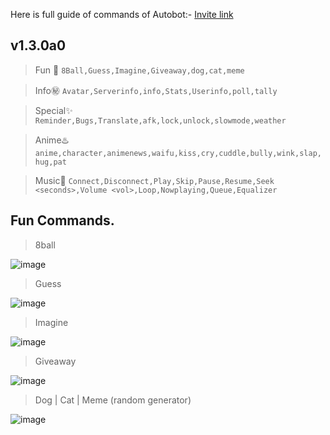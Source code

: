
Here is full guide of commands of Autobot:- [Invite link](https://discord.com/api/oauth2/authorize?client_id=858965828716331019&permissions=8&scope=bot%20applications.commands)

## v1.3.0a0

> Fun 🎁
`8Ball,Guess,Imagine,Giveaway,dog,cat,meme`

> Info㊙️
`Avatar,Serverinfo,info,Stats,Userinfo,poll,tally`

> Special✨
`Reminder,Bugs,Translate,afk,lock,unlock,slowmode,weather`

> Anime♨️
`anime,character,animenews,waifu,kiss,cry,cuddle,bully,wink,slap,hug,pat`

> Music🎵
`Connect,Disconnect,Play,Skip,Pause,Resume,Seek <seconds>,Volume <vol>,Loop,Nowplaying,Queue,Equalizer`

## Fun Commands.

> 8ball

![image](https://user-images.githubusercontent.com/72195951/154649486-020ea3fd-a8eb-4f5f-abd7-6b819869ee97.png)

> Guess

![image](https://user-images.githubusercontent.com/72195951/154649581-3cd0fea4-e918-4fbc-ab22-b0751ab14dd7.png)

> Imagine

![image](https://user-images.githubusercontent.com/72195951/154649657-cdacde4d-1469-4b9c-95c0-3620af019f1c.png)

> Giveaway

![image](https://user-images.githubusercontent.com/72195951/154649754-43b6e56a-dded-470b-bd42-6d8e27491b6b.png)

> Dog | Cat | Meme (random generator)

![image](https://user-images.githubusercontent.com/72195951/154223056-998bdda9-824f-4b51-8047-73a11d3cfdab.png)








